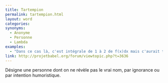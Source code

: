```yaml
---
title: Tartempion
permalink: tartempion.html
layout: word
categories:
synonyms:
  - Anonyme
  - Personne
  - Lambda
examples:
  - "Dans ce cas là, c'est intégrale de 1 à 2 de f(x)dx mais c'aurait tout aussi bien pu être f(tartempion)d(tartempion) ! La variable est muette, en fait..."
link: http://projetbabel.org/forum/viewtopic.php?t=3636
---
```


Désigne une personne dont on ne révèle pas le vrai nom, par ignorance ou par intention humoristique.

